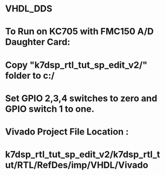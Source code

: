 # VHDL_DDS

# To Run on KC705 with FMC150 A/D Daughter Card:
#   Copy "k7dsp_rtl_tut_sp_edit_v2/" folder to c:/
#   Set GPIO 2,3,4 switches to zero and GPIO switch 1 to one.
# 
# Vivado Project File Location :
#   k7dsp_rtl_tut_sp_edit_v2/k7dsp_rtl_tut/RTL/RefDes/imp/VHDL/Vivado
